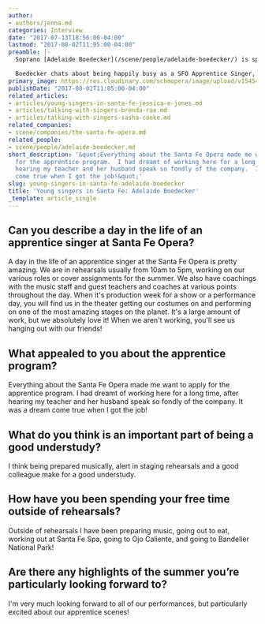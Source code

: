 ```yaml
---
author:
- authors/jenna.md
categories: Interview
date: "2017-07-13T18:56:00-04:00"
lastmod: "2017-08-02T11:05:00-04:00"
preamble: |-
  Soprano [Adelaide Boedecker](/scene/people/adelaide-boedecker/) is spending her second summer at [Santa Fe Opera](/scene/companies/the-santa-fe-opera/) as an Apprentice Singer, taking on the role of Ida in *Die Fledermaus*, and covering Chrisann in Mason Bates' *The (R)evolution of Steve Jobs*. From 2014-2016 she was a Resident Artist at Pittsburgh Opera, where she balanced roles like Despina (*Così fan tutte*) and Anna (*Nabucco*) with contemporary work like Beth in Adamo's *Little Women* and Alice in Ricky Ian Gordon's *27*. In the 2017/18 season, she'll sing Micaëla in *La tragédie de Carmen* with Opera Birmingham.

  Boedecker chats about being happily busy as a SFO Apprentice Singer, and finding time to relax at the [spa](https://www.ojospa.com/).
primary_image: https://res.cloudinary.com/schmopera/image/upload/v1545409169/media/webhook-uploads/1500399486807/2017-07-18---BOEDECKER.jpg.jpg
publishDate: "2017-08-02T11:05:00-04:00"
related_articles:
- articles/young-singers-in-santa-fe-jessica-e-jones.md
- articles/talking-with-singers-brenda-rae.md
- articles/talking-with-singers-sasha-cooke.md
related_companies:
- scene/companies/the-santa-fe-opera.md
related_people:
- scene/people/adelaide-boedecker.md
short_description: '&quot;Everything about the Santa Fe Opera made me want to apply
  for the apprentice program.  I had dreamt of working here for a long time, after
  hearing my teacher and her husband speak so fondly of the company.  It was a dream
  come true when I got the job!&quot;'
slug: young-singers-in-santa-fe-adelaide-boedecker
title: 'Young singers in Santa Fe: Adelaide Boedecker'
_template: article_single
---
```


## Can you describe a day in the life of an apprentice singer at Santa Fe Opera?

A day in the life of an apprentice singer at the Santa Fe Opera is pretty amazing.  We are in rehearsals usually from 10am to 5pm, working on our various roles or cover assignments for the summer.  We also have coachings with the music staff and guest teachers and coaches at various points throughout the day.  When it's production week for a show or a performance day, you will find us in the theater getting our costumes on and performing on one of the most amazing stages on the planet.  It's a large amount of work, but we absolutely love it!  When we aren't working, you'll see us hanging out with our friends! 

## What appealed to you about the apprentice program?

Everything about the Santa Fe Opera made me want to apply for the apprentice program.  I had dreamt of working here for a long time, after hearing my teacher and her husband speak so fondly of the company.  It was a dream come true when I got the job! 

## What do you think is an important part of being a good understudy?

I think being prepared musically, alert in staging rehearsals and a good colleague make for a good understudy.

## How have you been spending your free time outside of rehearsals?

Outside of rehearsals I have been preparing music, going out to eat, working out at Santa Fe Spa, going to Ojo Caliente, and going to Bandelier National Park!

## Are there any highlights of the summer you’re particularly looking forward to?

I'm very much looking forward to all of our performances, but particularly excited about our apprentice scenes! 
